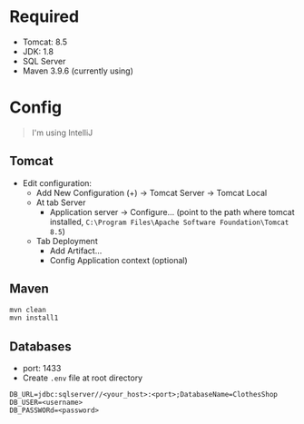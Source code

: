 # Required
- Tomcat: 8.5
- JDK: 1.8
- SQL Server
- Maven 3.9.6 (currently using)

# Config
> I'm using IntelliJ
## Tomcat
- Edit configuration:
  - Add New Configuration (+) -> Tomcat Server -> Tomcat Local
  - At tab Server
    - Application server -> Configure... (point to the path where tomcat installed, `C:\Program Files\Apache Software Foundation\Tomcat 8.5`)
  - Tab Deployment
    - Add Artifact...
    - Config Application context (optional)
## Maven
```bash
mvn clean
mvn install1
```

## Databases

- port: 1433
- Create `.env` file at root directory

```text
DB_URL=jdbc:sqlserver//<your_host>:<port>;DatabaseName=ClothesShop
DB_USER=<username>
DB_PASSWORd=<password>
```
